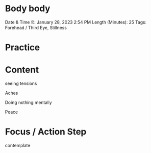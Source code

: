 # Body body

Date & Time ⏰: January 28, 2023 2:54 PM
Length (Minutes): 25
Tags: Forehead / Third Eye, Stillness

# Practice

# Content

seeing tensions

Aches

Doing nothing mentally

Peace

# Focus / Action Step

contemplate